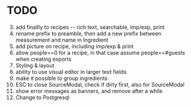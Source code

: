 # TODO

3. add finallly to recipes  -- rich text, searchable, imp/exp, print
4. rename prefix to preamble, then add a new prefix between measurement and name in Ingredient
5. add picture on recipe, including imp/exp & print
6. allow people==0 for a recipe, in that case assume people==#guests when creating exports 
7. Styling & layout
8. ability to use visual editor in larger text fields
9. make it possible to group ingredients
10. ESC to close SourceModal, check if dirty first, also for SourceModal
11. show error messages as banners, and remove after a while
12. Change to Postgresql
